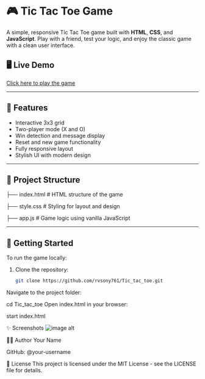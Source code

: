 # 🎮 Tic Tac Toe Game

A simple, responsive Tic Tac Toe game built with **HTML**, **CSS**, and **JavaScript**. Play with a friend, test your logic, and enjoy the classic game with a clean user interface.

## 🖥️ Live Demo
[Click here to play the game](#)  

---

## 🧩 Features

- Interactive 3x3 grid
- Two-player mode (X and O)
- Win detection and message display
- Reset and new game functionality
- Fully responsive layout
- Stylish UI with modern design

---

## 📁 Project Structure

├── index.html # HTML structure of the game

├── style.css # Styling for layout and design

├── app.js # Game logic using vanilla JavaScript


---

## 🚀 Getting Started

To run the game locally:

1. Clone the repository:
   ```bash
   git clone https://github.com/rvsony761/Tic_tac_toe.git
Navigate to the project folder:

cd Tic_tac_toe
Open index.html in your browser:

start index.html

✨ Screenshots
![image alt](https://github.com/rvsony761/Tic_tac_toe/blob/59afee770ad1d5caff9021c086fe68bf2341a6c2/image_1.png)

👨‍💻 Author
Your Name

GitHub: @your-username

📄 License
This project is licensed under the MIT License - see the LICENSE file for details.
